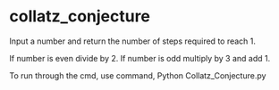 # collatz_conjecture
Input a number and return the number of steps required to reach 1.

If number is even divide by 2. If number is odd multiply by 3 and add 1.

To run through the cmd, use command, Python Collatz_Conjecture.py
